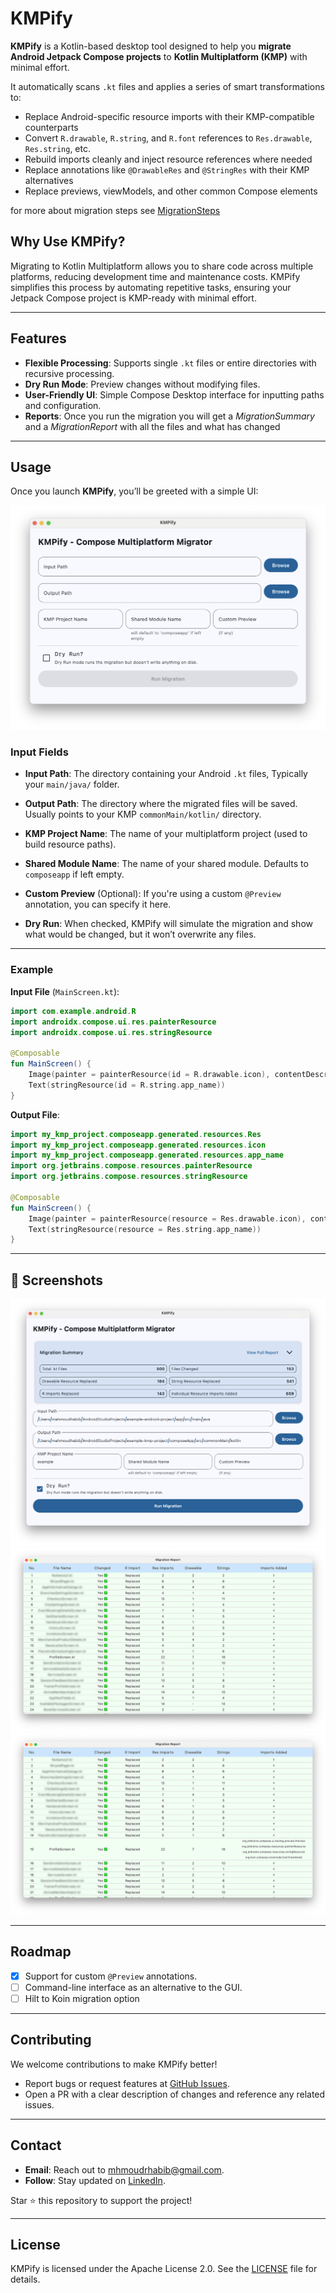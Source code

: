 # KMPify

**KMPify** is a Kotlin-based desktop tool designed to help you **migrate Android Jetpack Compose projects** to **Kotlin Multiplatform (KMP)** with minimal effort.

It automatically scans `.kt` files and applies a series of smart transformations to:
- Replace Android-specific resource imports with their KMP-compatible counterparts
- Convert `R.drawable`, `R.string`, and `R.font` references to `Res.drawable`, `Res.string`, etc.
- Rebuild imports cleanly and inject resource references where needed
- Replace annotations like `@DrawableRes` and `@StringRes` with their KMP alternatives
- Replace previews, viewModels, and other common Compose elements

for more about migration steps see [MigrationSteps](docs/MigrationGuide.md)
## Why Use KMPify?

Migrating to Kotlin Multiplatform allows you to share code across multiple platforms, reducing development time and maintenance costs. KMPify simplifies this process by automating repetitive tasks, ensuring your Jetpack Compose project is KMP-ready with minimal effort.

---

## Features

- **Flexible Processing**: Supports single `.kt` files or entire directories with recursive processing.
- **Dry Run Mode**: Preview changes without modifying files.
- **User-Friendly UI**: Simple Compose Desktop interface for inputting paths and configuration.
- **Reports**: Once you run the migration you will get a _MigrationSummary_ and a _MigrationReport_ with all the files and what has changed
___

## Usage

Once you launch **KMPify**, you’ll be greeted with a simple UI:

![KMPify Main Window](docs/screenshots/main_window.png)

### Input Fields

- **Input Path**: The directory containing your Android `.kt` files, Typically your `main/java/` folder.
- **Output Path**: The directory where the migrated files will be saved. Usually points to your KMP `commonMain/kotlin/` directory.
- **KMP Project Name**: The name of your multiplatform project (used to build resource paths).
- **Shared Module Name**: The name of your shared module. Defaults to `composeapp` if left empty.
- **Custom Preview** (Optional): If you're using a custom `@Preview` annotation, you can specify it here.

- **Dry Run**: When checked, KMPify will simulate the migration and show what would be changed, but it won’t overwrite any files.

---

### Example
**Input File** (`MainScreen.kt`):
```kotlin
import com.example.android.R
import androidx.compose.ui.res.painterResource
import androidx.compose.ui.res.stringResource

@Composable
fun MainScreen() {
    Image(painter = painterResource(id = R.drawable.icon), contentDescription = null)
    Text(stringResource(id = R.string.app_name))
}
```

**Output File**:
```kotlin
import my_kmp_project.composeapp.generated.resources.Res
import my_kmp_project.composeapp.generated.resources.icon
import my_kmp_project.composeapp.generated.resources.app_name
import org.jetbrains.compose.resources.painterResource
import org.jetbrains.compose.resources.stringResource

@Composable
fun MainScreen() {
    Image(painter = painterResource(resource = Res.drawable.icon), contentDescription = null)
    Text(stringResource(resource = Res.string.app_name))
}
```

---
## 📸 Screenshots
![KMPify Migration Summary](docs/screenshots/migration_summary.png)
![KMPify Report](docs/screenshots/report_blured.png)
![KMPify Report Expanded](docs/screenshots/report_blured_expanded.png)

---

## Roadmap

- [x] Support for custom `@Preview` annotations.
- [ ] Command-line interface as an alternative to the GUI.
- [ ] Hilt to Koin migration option

---

## Contributing

We welcome contributions to make KMPify better!
- Report bugs or request features at [GitHub Issues](https://github.com/MahmoudRH/kmpify/issues).
- Open a PR with a clear description of changes and reference any related issues.

---

## Contact

- **Email**: Reach out to [mhmoudrhabib@gmail.com](mailto:mhmoudrhabib@gmail.com).
- **Follow**: Stay updated on [LinkedIn](https://www.linkedin.com/in/mahmoudhabib/).

Star ⭐ this repository to support the project!

---
## License

KMPify is licensed under the Apache License 2.0. See the [LICENSE](https://github.com/MahmoudRH/KMPify?tab=Apache-2.0-1-ov-file) file for details.

